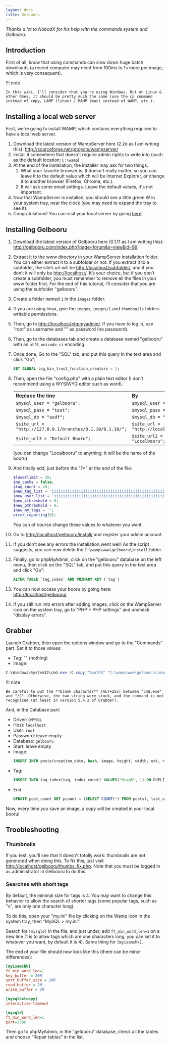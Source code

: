```yaml
---
layout: docs
title: Gelbooru
---
```



_Thanks a lot to NobodX for his help with the commands system and Gelbooru._



## Introduction

First of all, know that using commands can slow down huge batch downloads (a recent computer may need from 100ms to 1s more per image, which is very consequent).

!!! note

    In this wiki, I'll consider that you're using Windows. But on Linux & other OSes, it should be pretty much the same (use the cp command instead of copy, LAMP (linux) / MAMP (mac) instead of WAMP, etc.).



## Installing a local web server

First, we're going to install WAMP, which contains everything required to have a local web server.

1. Download the latest version of WampServer here (2.2e as I am writing this): <http://sourceforge.net/projects/wampserver/>
2. Install it somewhere that doesn't require admin rights to write into (such as the default location: `C:\wamp`)
3. At the end of the installation, the installer may ask for two things.
    1. What your favorite browser is. It doesn't really matter, so you can leave it to the default value which will be Internet Explorer, or change it to another browser (Firefox, Chrome, etc.).
    2. It will ask some email settings. Leave the default values, it's not important.
4. Now that WampServer is installed, you should see a little green W in your system tray, near the clock (you may need to expand the tray to see it).
5. Congratulations! You can visit your local server by going [here](http://localhost/)!



## Installing Gelbooru

1. Download the latest version of Gelbooru here (0.1.11 as I am writing this): <http://gelbooru.com/index.php?page=forum&s=view&id=99>
2. Extract it to the www directory in your WampServer installation folder. You can either extract it to a subfolder or not. If you extract it to a subfolder, the site’s url will be <http://localhost/subfolder/>, and if you don’t it will only be <http://localhost/>. It’s your choice, but if you don’t create a subfolder, you must remember to remove all the files in your www folder first. For the end of this tutorial, I’ll consider that you are using the subfolder "gelbooru".
3. Create a folder named `1` in the `images` folder.
4. If you are using linux, give the `images`, `images/1` and `thumbnails` folders writable permissions.
5. Then, go to <http://localhost/phpmyadmin/>. If you have to log in, use "root" as username and "" as password (no password).
6. Then, go to the databases tab and create a database named "gelbooru" with an `utf8_unicode_ci` encoding.
7. Once done, Go to the "SQL" tab, and put this query in the text area and click "Go":
   ```sql
   SET GLOBAL log_bin_trust_function_creators = 1;
   ```
8. Then, open the file "config.php" with a plain text editor (I don’t recommend using a WYSIWYG editor such as word).
   <table cellpadding='3'><tr><td border='2'><b>Replace the line</b></td><td><b>By</b></td></tr><tr><td><code>$mysql_user = "gelbooru";</code></td><td><code>$mysql_user = "root";</code></td></tr><tr><td><code>$mysql_pass = "test";</code></td><td><code>$mysql_pass = "";</code></td></tr><tr><td><code>$mysql_db = "asdf";</code></td><td><code>$mysql_db = "gelbooru";</code></td></tr><tr><td><code>$site_url = "http://127.0.0.1/branches/0.1.10/0.1.10/";</code></td><td><code>$site_url = "http://localhost/gelbooru";</code></td></tr><tr><td><code>$site_url3 = "Default Booru";</code></td><td><code>$site_url2 = $site_url3 = "Localbooru";</code></td></tr></table>
   (you can change "Localbooru" to anything: it will be the name of the booru)

9. And finally add, just before the "?>" at the end of the file:
   ```php
   $lowerlimit = 20;
   $no_cache = false;
   $tag_count = 20;
   $new_tag_list = 'iiiiiiiiiiiiiiiiiiiiiiiiiiiiiiiiiiiiiiiiiiiiiiiiii';
   $new_user_list = 'iiiiiiiiiiiiiiiiiiiiiiiiiiiiiiiiiiiiiiiiiiiiiiiiii';
   $new_cthreshold = 0;
   $new_pthreshold = 0;
   $new_my_tags = '';
   error_reporting(0);
   ```
   You can of course change these values to whatever you want.

10. Go to <http://localhost/gelbooru/install/> and register your admin account.
11. If you don’t see any errors the installation went well! As the script suggests, you can now delete the `C:\wamp\www\gelbooru\install` folder.
12. Finally, go to phpMyAdmin, click on the "gelbooru" database on the left menu, then click on the "SQL" tab, and put this query in the text area and click "Go":
    ```sql
    ALTER TABLE `tag_index` ADD PRIMARY KEY (`tag`)
    ```
13. You can now access your booru by going here: <http://localhost/gelbooru/>
14. If you still run into errors after adding images, click on the WampServer icon on the system tray, go to "PHP > PHP settings" and uncheck "display errors".




## Grabber

Launch Grabber, then open the options window and go to the "Commands" part. Set it to those values:

* Tag: "" (nothing)
* Image:
```powershell
C:\Windows\System32\cmd.exe /C copy "%path%" "C:\wamp\www\gelbooru\images\1\%md5%.%ext%"
```

!!! note

    Be careful to put the **blank character** (ALT+255) between "cmd.exe" and "/C". Otherwise, the two string were stuck, and the command is not recognized (at least in version 5.4.2 of Grabber).

And, in the Database part:

* Driver: `QMYSQL`
* Host: `localhost`
* User: `root`
* Password: leave empty
* Database: `gelbooru`
* Start: leave empty
* Image:
  ```sql
  INSERT INTO posts(creation_date, hash, image, height, width, ext, rating, tags, directory, active_date) VALUES(NOW(), "%md5%", "%md5%.%ext%", %height%, %width%, ".%ext%", "%rating%", " %allo% ", "1", "20110619");
  ```
* Tag:
  ```sql
  INSERT INTO tag_index(tag, index_count) VALUES("%tag%", 1) ON DUPLICATE KEY UPDATE index_count = index_count+1;
  ```
* End:
  ```sql
  UPDATE post_count SET pcount = (SELECT COUNT(*) FROM posts), last_update = (CURDATE() + 0) WHERE access_key = "posts";
  ```

Now, every time you save an image, a copy will be created in your local booru!



## Troobleshooting

### Thumbnails

If you test, you'll see that it doesn't totally work: thumbnails are not generated when doing this. To fix this, just visit <http://localhost/gelbooru/thumbs_fix.php>. Note that you must be logged in as administrator in Gelbooru to do this.


### Searches with short tags

By default, the minimal size for tags is 4. You may want to change this behavior to allow the search of shorter tags (some popular tags, such as "v", are only one character long).

To do this, open your "my.ini" file by clicking on the Wamp icon in the system tray, then "MySQL > my.ini".

Search for `[mysqld]` in the file, and just under, add `ft_min_word_len=1` on a new line (1 is to allow tags which are one characters long, you can set it to whatever you want, by default it is 4). Same thing for `[myisamchk]`.

The end of your file should now look like this (there can be minor differences):

```ini
[myisamchk]
ft_min_word_len=1
key_buffer = 20M
sort_buffer_size = 20M
read_buffer = 2M
write_buffer = 2M

[mysqlhotcopy]
interactive-timeout

[mysqld]
ft_min_word_len=1
port=3306
```

Then go to phpMyAdmin, in the "gelbooru" database, check all the tables and choose "Repair tables" in the list.